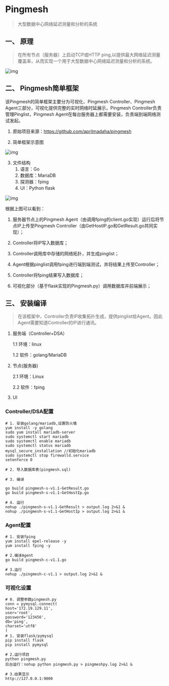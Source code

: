 # Pingmesh
> 大型数据中心网络延迟测量和分析的系统
## 一、 原理

> 在所有节点（服务器）上启动TCP或HTTP ping,以提供最大网络延迟测量覆盖率，从而实现一个用于大型数据中心网络延迟测量和分析的系统。

![img](https://cmhdb-1251602287.cos.ap-guangzhou.myqcloud.com/1602746867557.png)

## 二、 Pingmesh简单框架

该Pingmesh的简单框架主要分为可视化、Pingmesh Controller、Pingmesh Agent三部分，可视化提供完整的实时网络时延展示，Pingmesh Controller负责管理Pinglist，Pingmesh Agent在每台服务器上都需要安装，负责端到端网络测试发起。

1. 原始项目来源：https://github.com/aprilmadaha/pingmesh

2. 简单框架示意图

![img](https://cmhdb-1251602287.cos.ap-guangzhou.myqcloud.com/1602746900271.png)

3. 文件结构
   1. 语言：Go
   2. 数据库：MariaDB
   3. 探测器：fping
   4. UI：Python flask

![img](https://cmhdb-1251602287.cos.ap-guangzhou.myqcloud.com/1602746922624.png)

根据上图可以看到：

1. 服务器节点上的Pingmesh Agent（由调用fping的client.go实现）运行后将节点IP上传至Pingmesh Controller（由GetHostIP.go和GetResult.go共同实现）；
2. Controller将IP写入数据库；

3. Controller调用库中存储的网络拓扑，并生成pinglist；

4. Agent根据pinglist调用fping进行端到端测试，并将结果上传至Controller；

5. Controller将fping结果写入数据库；

6. 可视化部分（基于flask实现的Pingmesh.py）调用数据库并前端展示；

## 三、 安装编译
> 在该框架中，Controller负责IP收集拓扑生成，提供pinglist给Agent。因此Agent需要知道Controller的IP进行通讯。

1. 服务端（Controller+DSA）

   1.1 环境：linux

   1.2 软件：golang/MariaDB

2. 节点(服务器)

   2.1 环境：Linux

   2.2 软件：fping

3. UI
   
### Controller/DSA配置
```shell
# 1. 安装golang/mariadb,设置防火墙
yum install -y golang
sudo yum install mariadb-server
sudo systemctl start mariadb
sudo systemctl enable mariadb
sudo systemctl status mariadb
mysql_secure_installation //初始化mariadb
sudo systemctl stop firewalld.service
setenforce 0

# 2. 导入数据库表(pingmesh.sql)

# 3. 编译

go build pingmesh-s-v1.1-GetResult.go
go build pingmesh-s-v1.1-GetHostIp.go

# 4. 运行
nohup ./pingmesh-s-v1.1-GetResult > output.log 2>&1 &
nohup ./pingmesh-s-v1.1-GetHostIp > output.log 2>&1 &

```

### Agent配置
```shell
# 1. 安装fping
yum install epel-release -y
yum install fping -y

# 2.编译Agent
go build pingmesh-c-v1.1.go

# 3.运行
nohup ./pingmesh-c-v1.1 > output.log 2>&1 &

```

### 可视化设置
```shell
# 0. 调整参数pingmesh.py
conn = pymysql.connect(
host='172.19.129.11',
user='root',
password='123456',
db='ping',
charset='utf8'
)
# 1. 安装flask/pymysql
pip install flask
pip install pymysql

# 2.运行项目
python pingmesh.py
后台运行：nohup python pingmesh.py > pingmeshpy.log 2>&1 &

# 3.结果显示
http://127.0.0.1:9000
```
